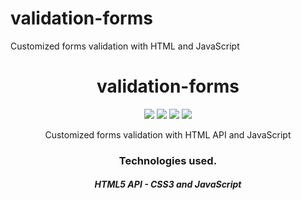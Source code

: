 # validation-forms
 Customized forms validation with HTML and JavaScript

<h1 align="center">validation-forms</h1>

<p align="center">
  <img src="https://img.shields.io/github/license/Ias4g/validation-forms">
  <img src="https://img.shields.io/github/languages/count/Ias4g/validation-forms">
  <img src="https://img.shields.io/github/languages/top/Ias4g/validation-forms">
  <img src="https://img.shields.io/github/repo-size/Ias4g/validation-forms">
</p>

<p align="center">Customized forms validation with HTML API and JavaScript</p>

<h3 align="center">Technologies used.</h3>
<h5 align="center">HTML5 API - CSS3 and JavaScript</h5>